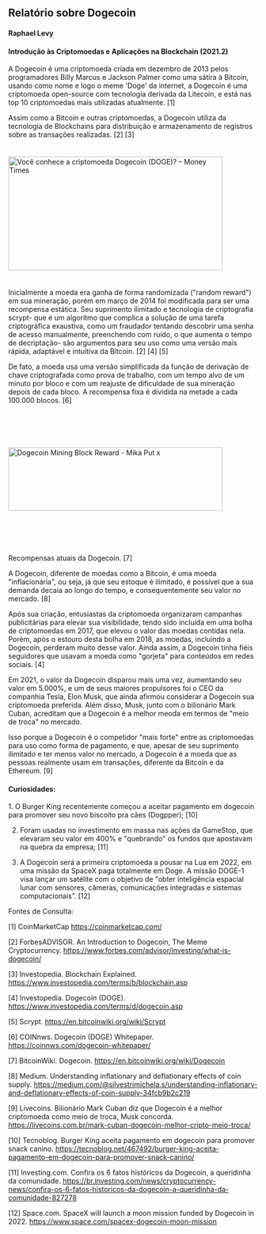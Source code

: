 <h2>Relatório sobre Dogecoin</h2>

<h4>Raphael Levy</h4>
<h4>Introdução às Criptomoedas e Aplicações na Blockchain (2021.2)</h4>

A Dogecoin é uma criptomoeda criada em dezembro de 2013 pelos programadores Billy Marcus e Jackson Palmer como uma sátira à Bitcoin, usando como nome e logo o meme 'Doge' da internet, a Dogecoin é uma criptomoeda open-source com tecnologia derivada da Litecoin, e está nas top 10 criptomoedas mais utilizadas atualmente. [1] 

Assim como a Bitcoin e outras criptomoedas, a Dogecoin utiliza da tecnologia de Blockchains para distribuição e armazenamento de registros sobre as transações realizadas. [2] [3]

<img src="https://media.moneytimes.com.br/uploads/2020/07/doge-dogecoin.jpg" alt="Você conhece a criptomoeda Dogecoin (DOGE)? – Money Times" jsname="HiaYvf" jsaction="load:XAeZkd;" class="n3VNCb" data-noaft="1" style="width: 433px; height: 230.031px; margin: 21.9344px 0px;">

Inicialmente a moeda era ganha de forma randomizada ("random reward") em sua mineração, porém em março de 2014 foi modificada para ser uma recompensa estática. Seu suprimento ilimitado e tecnologia de criptografia scrypt- que é um algoritmo que complica a solução de uma tarefa criptográfica exaustiva, como um fraudador tentando descobrir uma senha de acesso manualmente, preenchendo com ruído, o que aumenta o tempo de decriptação- são argumentos para seu uso como uma versão mais rápida, adaptável e intuitiva da Bitcoin. [2] [4] [5]

De fato, a moeda usa uma versão simplificada da função de derivação de chave criptografada como prova de trabalho, com um tempo alvo de um minuto por bloco e com um reajuste de dificuldade de sua mineração depois de cada bloco. A recompensa fixa é dividida na metade a cada 100.000 blocos. [6]

<img src="http://chrisbell.com/images/cryptocurrency/dogecoin-doge-block-schedule.png" alt="Dogecoin Mining Block Reward - Mika Put x" jsname="HiaYvf" jsaction="load:XAeZkd;" class="n3VNCb" data-noaft="1" style="width: 433px; height: 127.194px; margin: 73.3531px 0px;">

Recompensas atuais da Dogecoin. [7]

A Dogecoin, diferente de moedas como a Bitcoin, é uma moeda "inflacionária", ou seja, já que seu estoque é ilimitado, é possível que a sua demanda decaia ao longo do tempo, e consequentemente seu valor no mercado. [8]

Após sua criação, entusiastas da criptomoeda organizaram campanhas publicitárias para elevar sua visibilidade, tendo sido incluída em uma bolha de criptomoedas em 2017, que elevou o valor das moedas contidas nela. Porém, após o estouro desta bolha em 2018, as moedas, incluindo a Dogecoin, perderam muito desse valor. Ainda assim, a Dogecoin tinha fiéis seguidores que usavam a moeda como "gorjeta" para conteúdos em redes sociais. [4]

Em 2021, o valor da Dogecoin disparou mais uma vez, aumentando seu valor em 5.000%, e um de seus maiores propulsores foi o CEO da companhia Tesla, Elon Musk, que ainda afirmou considerar a Dogecoin sua criptomoeda preferida. Além disso, Musk, junto com o bilionário Mark Cuban, acreditam que a Dogecoin é a melhor meoda em termos de "meio de troca" no mercado. 

Isso porque a Dogecoin é o competidor "mais forte" entre as criptomoedas para uso como forma de pagamento, e que, apesar de seu suprimento ilimitado e ter menos valor no mercado, a Dogecoin é a moeda que as pessoas realmente usam em transações, diferente da Bitcoin e da Ethereum. [9]

<h4>Curiosidades:</h4>
1. O Burger King recentemente começou a aceitar pagamento em dogecoin para promover seu novo biscoito pra cães (Dogpper); [10]


2. Foram usadas no investimento em massa nas ações da GameStop, que elevaram seu valor em 400% e "quebrando" os fundos que apostavam na quebra da empresa; [11]


3. A Dogecoin será a primeira criptomoeda a pousar na Lua em 2022, em uma missão da SpaceX paga totalmente em Doge. A missão DOGE-1 visa lançar um satélite com o objetivo de "obter inteligência espacial lunar com sensores, câmeras, comunicações integradas e sistemas computacionais”. [12]



Fontes de Consulta:

[1] CoinMarketCap
https://coinmarketcap.com/

[2] ForbesADVISOR. 
An Introduction to Dogecoin, The Meme Cryptocurrency. 
https://www.forbes.com/advisor/investing/what-is-dogecoin/

[3] Investopedia. 
Blockchain Explained. 
https://www.investopedia.com/terms/b/blockchain.asp

[4] Investopedia. 
Dogecoin (DOGE). 
https://www.investopedia.com/terms/d/dogecoin.asp

[5] Scrypt. 
https://en.bitcoinwiki.org/wiki/Scrypt

[6] COINnws. 
Dogecoin (DOGE) Whitepaper. 
https://coinnws.com/dogecoin-whitepaper/

[7] BitcoinWiki. 
Dogecoin. 
https://en.bitcoinwiki.org/wiki/Dogecoin

[8] Medium. 
Understanding inflationary and deflationary effects of coin supply. 
https://medium.com/@silvestrimichela.s/understanding-inflationary-and-deflationary-effects-of-coin-supply-34fcb9b2c219

[9] Livecoins. 
Bilionário Mark Cuban diz que Dogecoin é a melhor criptomoeda como meio de troca, Musk concorda. 
https://livecoins.com.br/mark-cuban-dogecoin-melhor-cripto-meio-troca/

[10] Tecnoblog. 
Burger King aceita pagamento em dogecoin para promover snack canino. 
https://tecnoblog.net/467492/burger-king-aceita-pagamento-em-dogecoin-para-promover-snack-canino/

[11] Investing.com. 
Confira os 6 fatos históricos da Dogecoin, a queridinha da comunidade. 
https://br.investing.com/news/cryptocurrency-news/confira-os-6-fatos-historicos-da-dogecoin-a-queridinha-da-comunidade-827278

[12] Space.com. 
SpaceX will launch a moon mission funded by Dogecoin in 2022. 
https://www.space.com/spacex-dogecoin-moon-mission
